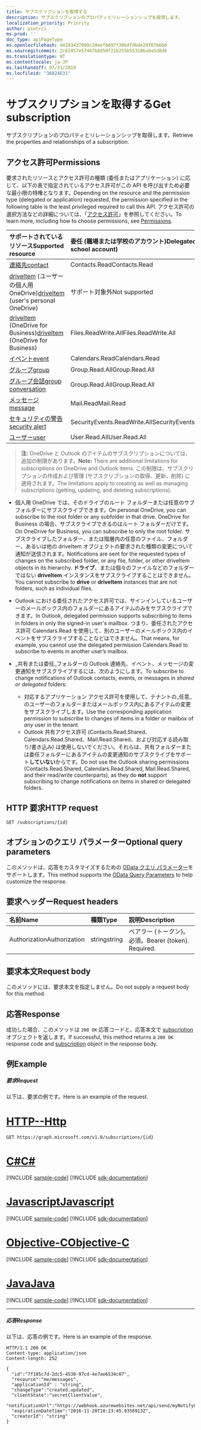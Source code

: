 ```yaml
---
title: サブスクリプションを取得する
description: サブスクリプションのプロパティとリレーションシップを取得します。
localization_priority: Priority
author: piotrci
ms.prod: ''
doc_type: apiPageType
ms.openlocfilehash: 44283437090c20eefb697f30bdfdbde29f87b6b0
ms.sourcegitcommit: 2c62457e57467b8d50f21b255b553106a9a5d8d6
ms.translationtype: HT
ms.contentlocale: ja-JP
ms.lasthandoff: 07/31/2019
ms.locfileid: "36024631"
---
```

# <a name="get-subscription"></a><span data-ttu-id="c5995-103">サブスクリプションを取得する</span><span class="sxs-lookup"><span data-stu-id="c5995-103">Get subscription</span></span>

<span data-ttu-id="c5995-104">サブスクリプションのプロパティとリレーションシップを取得します。</span><span class="sxs-lookup"><span data-stu-id="c5995-104">Retrieve the properties and relationships of a subscription.</span></span>

## <a name="permissions"></a><span data-ttu-id="c5995-105">アクセス許可</span><span class="sxs-lookup"><span data-stu-id="c5995-105">Permissions</span></span>

<span data-ttu-id="c5995-106">要求されたリソースとアクセス許可の種類 (委任またはアプリケーション) に応じて、以下の表で指定されているアクセス許可がこの API を呼び出すため必要な最小限の特権となります。</span><span class="sxs-lookup"><span data-stu-id="c5995-106">Depending on the resource and the permission type (delegated or application) requested, the permission specified in the following table is the least privileged required to call this API.</span></span> <span data-ttu-id="c5995-107">アクセス許可の選択方法などの詳細については、「[アクセス許可](/graph/permissions-reference)」を参照してください。</span><span class="sxs-lookup"><span data-stu-id="c5995-107">To learn more, including how to choose permissions, see [Permissions](/graph/permissions-reference).</span></span>

| <span data-ttu-id="c5995-108">サポートされているリソース</span><span class="sxs-lookup"><span data-stu-id="c5995-108">Supported resource</span></span> | <span data-ttu-id="c5995-109">委任 (職場または学校のアカウント)</span><span class="sxs-lookup"><span data-stu-id="c5995-109">Delegated (work or school account)</span></span> | <span data-ttu-id="c5995-110">委任 (個人用 Microsoft アカウント)</span><span class="sxs-lookup"><span data-stu-id="c5995-110">Delegated (personal Microsoft account)</span></span> | <span data-ttu-id="c5995-111">アプリケーション</span><span class="sxs-lookup"><span data-stu-id="c5995-111">Application</span></span> |
|:-----|:-----|:-----|:-----|
|[<span data-ttu-id="c5995-112">連絡先</span><span class="sxs-lookup"><span data-stu-id="c5995-112">contact</span></span>](../resources/contact.md) | <span data-ttu-id="c5995-113">Contacts.Read</span><span class="sxs-lookup"><span data-stu-id="c5995-113">Contacts.Read</span></span> | <span data-ttu-id="c5995-114">Contacts.Read</span><span class="sxs-lookup"><span data-stu-id="c5995-114">Contacts.Read</span></span> | <span data-ttu-id="c5995-115">Contacts.Read</span><span class="sxs-lookup"><span data-stu-id="c5995-115">Contacts.Read</span></span> |
|<span data-ttu-id="c5995-116">[driveItem](../resources/driveitem.md) (ユーザーの個人用 OneDrive)</span><span class="sxs-lookup"><span data-stu-id="c5995-116">[driveItem](../resources/driveitem.md) (user's personal OneDrive)</span></span> | <span data-ttu-id="c5995-117">サポート対象外</span><span class="sxs-lookup"><span data-stu-id="c5995-117">Not supported</span></span> | <span data-ttu-id="c5995-118">Files.ReadWrite</span><span class="sxs-lookup"><span data-stu-id="c5995-118">Files.ReadWrite</span></span> | <span data-ttu-id="c5995-119">サポート対象外</span><span class="sxs-lookup"><span data-stu-id="c5995-119">Not supported</span></span> |
|<span data-ttu-id="c5995-120">[driveItem](../resources/driveitem.md) (OneDrive for Business)</span><span class="sxs-lookup"><span data-stu-id="c5995-120">[driveItem](../resources/driveitem.md) (OneDrive for Business)</span></span> | <span data-ttu-id="c5995-121">Files.ReadWrite.All</span><span class="sxs-lookup"><span data-stu-id="c5995-121">Files.ReadWrite.All</span></span> | <span data-ttu-id="c5995-122">サポート対象外</span><span class="sxs-lookup"><span data-stu-id="c5995-122">Not supported</span></span> | <span data-ttu-id="c5995-123">Files.ReadWrite.All</span><span class="sxs-lookup"><span data-stu-id="c5995-123">Files.ReadWrite.All</span></span> |
|[<span data-ttu-id="c5995-124">イベント</span><span class="sxs-lookup"><span data-stu-id="c5995-124">event</span></span>](../resources/event.md) | <span data-ttu-id="c5995-125">Calendars.Read</span><span class="sxs-lookup"><span data-stu-id="c5995-125">Calendars.Read</span></span> | <span data-ttu-id="c5995-126">Calendars.Read</span><span class="sxs-lookup"><span data-stu-id="c5995-126">Calendars.Read</span></span> | <span data-ttu-id="c5995-127">Calendars.Read</span><span class="sxs-lookup"><span data-stu-id="c5995-127">Calendars.Read</span></span> |
|[<span data-ttu-id="c5995-128">グループ</span><span class="sxs-lookup"><span data-stu-id="c5995-128">group</span></span>](../resources/group.md) | <span data-ttu-id="c5995-129">Group.Read.All</span><span class="sxs-lookup"><span data-stu-id="c5995-129">Group.Read.All</span></span> | <span data-ttu-id="c5995-130">サポート対象外</span><span class="sxs-lookup"><span data-stu-id="c5995-130">Not supported</span></span> | <span data-ttu-id="c5995-131">Group.Read.All</span><span class="sxs-lookup"><span data-stu-id="c5995-131">Group.Read.All</span></span> |
|[<span data-ttu-id="c5995-132">グループ会話</span><span class="sxs-lookup"><span data-stu-id="c5995-132">group conversation</span></span>](../resources/conversation.md) | <span data-ttu-id="c5995-133">Group.Read.All</span><span class="sxs-lookup"><span data-stu-id="c5995-133">Group.Read.All</span></span> | <span data-ttu-id="c5995-134">サポート対象外</span><span class="sxs-lookup"><span data-stu-id="c5995-134">Not supported</span></span> | <span data-ttu-id="c5995-135">サポート対象外</span><span class="sxs-lookup"><span data-stu-id="c5995-135">Not supported</span></span> |
|[<span data-ttu-id="c5995-136">メッセージ</span><span class="sxs-lookup"><span data-stu-id="c5995-136">message</span></span>](../resources/message.md) | <span data-ttu-id="c5995-137">Mail.Read</span><span class="sxs-lookup"><span data-stu-id="c5995-137">Mail.Read</span></span> | <span data-ttu-id="c5995-138">Mail.Read</span><span class="sxs-lookup"><span data-stu-id="c5995-138">Mail.Read</span></span> | <span data-ttu-id="c5995-139">Mail.Read</span><span class="sxs-lookup"><span data-stu-id="c5995-139">Mail.Read</span></span> |
|[<span data-ttu-id="c5995-140">セキュリティの警告</span><span class="sxs-lookup"><span data-stu-id="c5995-140">security alert</span></span>](../resources/alert.md) | <span data-ttu-id="c5995-141">SecurityEvents.ReadWrite.All</span><span class="sxs-lookup"><span data-stu-id="c5995-141">SecurityEvents.ReadWrite.All</span></span> | <span data-ttu-id="c5995-142">サポート対象外</span><span class="sxs-lookup"><span data-stu-id="c5995-142">Not supported</span></span> | <span data-ttu-id="c5995-143">SecurityEvents.ReadWrite.All</span><span class="sxs-lookup"><span data-stu-id="c5995-143">SecurityEvents.ReadWrite.All</span></span> |
|[<span data-ttu-id="c5995-144">ユーザー</span><span class="sxs-lookup"><span data-stu-id="c5995-144">user</span></span>](../resources/user.md) | <span data-ttu-id="c5995-145">User.Read.All</span><span class="sxs-lookup"><span data-stu-id="c5995-145">User.Read.All</span></span> | <span data-ttu-id="c5995-146">User.Read.All</span><span class="sxs-lookup"><span data-stu-id="c5995-146">User.Read.All</span></span> | <span data-ttu-id="c5995-147">User.Read.All</span><span class="sxs-lookup"><span data-stu-id="c5995-147">User.Read.All</span></span> |

> <span data-ttu-id="c5995-148">**注:** OneDrive と Outlook のアイテムのサブスクリプションについては、追加の制限があります。</span><span class="sxs-lookup"><span data-stu-id="c5995-148">**Note:** There are additional limitations for subscriptions on OneDrive and Outlook items.</span></span> <span data-ttu-id="c5995-149">この制限は、サブスクリプションの作成および管理 (サブスクリプションの取得、更新、削除) に適用されます。</span><span class="sxs-lookup"><span data-stu-id="c5995-149">The limitations apply to creating as well as managing subscriptions (getting, updating, and deleting subscriptions).</span></span>

- <span data-ttu-id="c5995-150">個人用 OneDrive では、そのドライブのルート フォルダーまたは任意のサブフォルダーにサブスクライブできます。</span><span class="sxs-lookup"><span data-stu-id="c5995-150">On personal OneDrive, you can subscribe to the root folder or any subfolder in that drive.</span></span> <span data-ttu-id="c5995-151">OneDrive for Business の場合、サブスクライブできるのはルート フォルダーだけです。</span><span class="sxs-lookup"><span data-stu-id="c5995-151">On OneDrive for Business, you can subscribe to only the root folder.</span></span> <span data-ttu-id="c5995-152">サブスクライブしたフォルダー、または階層内の任意のファイル、フォルダー、あるいは他の driveItem オブジェクトの要求された種類の変更について通知が送信されます。</span><span class="sxs-lookup"><span data-stu-id="c5995-152">Notifications are sent for the requested types of changes on the subscribed folder, or any file, folder, or other driveItem objects in its hierarchy.</span></span> <span data-ttu-id="c5995-153">**ドライブ**、または個々のファイルなどのフォルダーではない **driveItem** インスタンスをサブスクライブすることはできません。</span><span class="sxs-lookup"><span data-stu-id="c5995-153">You cannot subscribe to **drive** or **driveItem** instances that are not folders, such as individual files.</span></span>

- <span data-ttu-id="c5995-154">Outlook における委任されたアクセス許可では、サインインしているユーザーのメールボックス内のフォルダーにあるアイテムのみをサブスクライブできます。</span><span class="sxs-lookup"><span data-stu-id="c5995-154">In Outlook, delegated permission supports subscribing to items in folders in only the signed-in user's mailbox.</span></span> <span data-ttu-id="c5995-155">つまり、委任されたアクセス許可 Calendars.Read を使用して、別のユーザーのメールボックス内のイベントをサブスクライブすることなどはできません。</span><span class="sxs-lookup"><span data-stu-id="c5995-155">That means, for example, you cannot use the delegated permission Calendars.Read to subscribe to events in another user’s mailbox.</span></span>
- <span data-ttu-id="c5995-156">_共有または委任_フォルダーの Outlook 連絡先、イベント、メッセージの変更通知をサブスクライブするには、次のようにします。</span><span class="sxs-lookup"><span data-stu-id="c5995-156">To subscribe to change notifications of Outlook contacts, events, or messages in _shared or delegated_ folders:</span></span>

  - <span data-ttu-id="c5995-157">対応するアプリケーション アクセス許可を使用して、テナントの_任意_のユーザーのフォルダーまたはメールボックス内にあるアイテムの変更をサブスクライブします。</span><span class="sxs-lookup"><span data-stu-id="c5995-157">Use the corresponding application permission to subscribe to changes of items in a folder or mailbox of _any_ user in the tenant.</span></span>
  - <span data-ttu-id="c5995-158">Outlook 共有アクセス許可 (Contacts.Read.Shared、Calendars.Read.Shared、Mail.Read.Shared、および対応する読み取り/書き込み) は使用しないでください。それらは、共有フォルダーまたは委任フォルダーにあるアイテムの変更通知のサブスクライブをサポート**していない**からです。</span><span class="sxs-lookup"><span data-stu-id="c5995-158">Do not use the Outlook sharing permissions (Contacts.Read.Shared, Calendars.Read.Shared, Mail.Read.Shared, and their read/write counterparts), as they do **not** support subscribing to change notifications on items in shared or delegated folders.</span></span>
 

## <a name="http-request"></a><span data-ttu-id="c5995-159">HTTP 要求</span><span class="sxs-lookup"><span data-stu-id="c5995-159">HTTP request</span></span>

<!-- { "blockType": "ignored" } -->

```http
GET /subscriptions/{id}
```

## <a name="optional-query-parameters"></a><span data-ttu-id="c5995-160">オプションのクエリ パラメーター</span><span class="sxs-lookup"><span data-stu-id="c5995-160">Optional query parameters</span></span>

<span data-ttu-id="c5995-161">このメソッドは、応答をカスタマイズするための [OData クエリ パラメーター](https://developer.microsoft.com/graph/docs/concepts/query_parameters)をサポートします。</span><span class="sxs-lookup"><span data-stu-id="c5995-161">This method supports the [OData Query Parameters](https://developer.microsoft.com/graph/docs/concepts/query_parameters) to help customize the response.</span></span>

## <a name="request-headers"></a><span data-ttu-id="c5995-162">要求ヘッダー</span><span class="sxs-lookup"><span data-stu-id="c5995-162">Request headers</span></span>

| <span data-ttu-id="c5995-163">名前</span><span class="sxs-lookup"><span data-stu-id="c5995-163">Name</span></span>       | <span data-ttu-id="c5995-164">種類</span><span class="sxs-lookup"><span data-stu-id="c5995-164">Type</span></span> | <span data-ttu-id="c5995-165">説明</span><span class="sxs-lookup"><span data-stu-id="c5995-165">Description</span></span>|
|:-----------|:------|:----------|
| <span data-ttu-id="c5995-166">Authorization</span><span class="sxs-lookup"><span data-stu-id="c5995-166">Authorization</span></span>  | <span data-ttu-id="c5995-167">string</span><span class="sxs-lookup"><span data-stu-id="c5995-167">string</span></span>  | <span data-ttu-id="c5995-p105">ベアラー {トークン}。必須。</span><span class="sxs-lookup"><span data-stu-id="c5995-p105">Bearer {token}. Required.</span></span> |

## <a name="request-body"></a><span data-ttu-id="c5995-170">要求本文</span><span class="sxs-lookup"><span data-stu-id="c5995-170">Request body</span></span>

<span data-ttu-id="c5995-171">このメソッドには、要求本文を指定しません。</span><span class="sxs-lookup"><span data-stu-id="c5995-171">Do not supply a request body for this method.</span></span>

## <a name="response"></a><span data-ttu-id="c5995-172">応答</span><span class="sxs-lookup"><span data-stu-id="c5995-172">Response</span></span>

<span data-ttu-id="c5995-173">成功した場合、このメソッドは `200 OK` 応答コードと、応答本文で [subscription](../resources/subscription.md) オブジェクトを返します。</span><span class="sxs-lookup"><span data-stu-id="c5995-173">If successful, this method returns a `200 OK` response code and [subscription](../resources/subscription.md) object in the response body.</span></span>

## <a name="example"></a><span data-ttu-id="c5995-174">例</span><span class="sxs-lookup"><span data-stu-id="c5995-174">Example</span></span>

##### <a name="request"></a><span data-ttu-id="c5995-175">要求</span><span class="sxs-lookup"><span data-stu-id="c5995-175">Request</span></span>

<span data-ttu-id="c5995-176">以下は、要求の例です。</span><span class="sxs-lookup"><span data-stu-id="c5995-176">Here is an example of the request.</span></span>

# <a name="httptabhttp"></a>[<span data-ttu-id="c5995-177">HTTP</span><span class="sxs-lookup"><span data-stu-id="c5995-177">--Http</span></span>](#tab/http)
<!-- {
  "blockType": "request",
  "name": "get_subscription"
}-->

```http
GET https://graph.microsoft.com/v1.0/subscriptions/{id}
```
# <a name="ctabcsharp"></a>[<span data-ttu-id="c5995-178">C#</span><span class="sxs-lookup"><span data-stu-id="c5995-178">C#</span></span>](#tab/csharp)
[!INCLUDE [sample-code](../includes/snippets/csharp/get-subscription-csharp-snippets.md)]
[!INCLUDE [sdk-documentation](../includes/snippets/snippets-sdk-documentation-link.md)]

# <a name="javascripttabjavascript"></a>[<span data-ttu-id="c5995-179">Javascript</span><span class="sxs-lookup"><span data-stu-id="c5995-179">Javascript</span></span>](#tab/javascript)
[!INCLUDE [sample-code](../includes/snippets/javascript/get-subscription-javascript-snippets.md)]
[!INCLUDE [sdk-documentation](../includes/snippets/snippets-sdk-documentation-link.md)]

# <a name="objective-ctabobjc"></a>[<span data-ttu-id="c5995-180">Objective-C</span><span class="sxs-lookup"><span data-stu-id="c5995-180">Objective-C</span></span>](#tab/objc)
[!INCLUDE [sample-code](../includes/snippets/objc/get-subscription-objc-snippets.md)]
[!INCLUDE [sdk-documentation](../includes/snippets/snippets-sdk-documentation-link.md)]

# <a name="javatabjava"></a>[<span data-ttu-id="c5995-181">Java</span><span class="sxs-lookup"><span data-stu-id="c5995-181">Java</span></span>](#tab/java)
[!INCLUDE [sample-code](../includes/snippets/java/get-subscription-java-snippets.md)]
[!INCLUDE [sdk-documentation](../includes/snippets/snippets-sdk-documentation-link.md)]

---


##### <a name="response"></a><span data-ttu-id="c5995-182">応答</span><span class="sxs-lookup"><span data-stu-id="c5995-182">Response</span></span>

<span data-ttu-id="c5995-183">以下は、応答の例です。</span><span class="sxs-lookup"><span data-stu-id="c5995-183">Here is an example of the response.</span></span>
<!-- {
  "blockType": "response",
  "truncated": false,
  "@odata.type": "microsoft.graph.subscription"
} -->

```http
HTTP/1.1 200 OK
Content-type: application/json
Content-length: 252

{
  "id":"7f105c7d-2dc5-4530-97cd-4e7ae6534c07",
  "resource":"me/messages",
  "applicationId" : "string",
  "changeType":"created,updated",
  "clientState":"secretClientValue",
  "notificationUrl":"https://webhook.azurewebsites.net/api/send/myNotifyClient",
  "expirationDateTime":"2016-11-20T18:23:45.9356913Z",
  "creatorId": "string"
}
```

<!-- uuid: 8fcb5dbc-d5aa-4681-8e31-b001d5168d79
2015-10-25 14:57:30 UTC -->
<!-- {
  "type": "#page.annotation",
  "description": "Get subscription",
  "keywords": "",
  "section": "documentation",
  "tocPath": "",
  "suppressions": [
  ]
}-->
